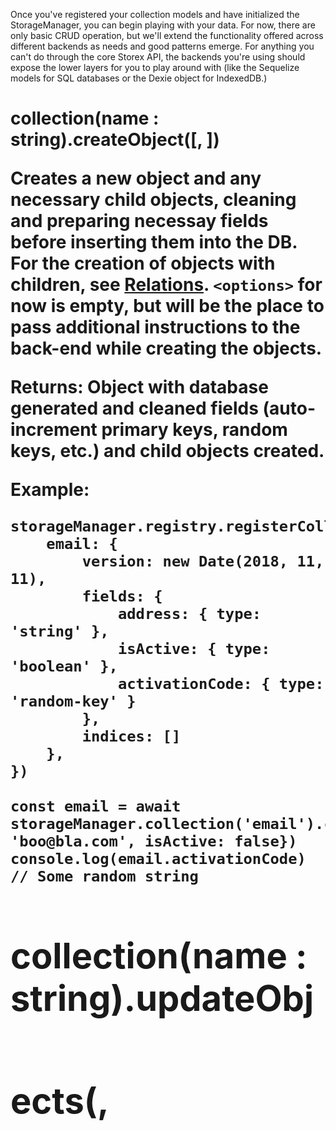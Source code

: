 Once you've registered your collection models and have initialized the StorageManager, you can begin playing with your data. For now, there are only basic CRUD operation, but we'll extend the functionality offered across different backends as needs and good patterns emerge. For anything you can't do through the core Storex API, the backends you're using should expose the lower layers for you to play around with (like the Sequelize models for SQL databases or the Dexie object for IndexedDB.)

collection(name : string).createObject(<object>[, <options>])
=============================================================

Creates a new object and any necessary child objects, cleaning and preparing necessay fields before inserting them into the DB. For the creation of objects with children, see [Relations](./collections.md#relationships). `<options>` for now is empty, but will be the place to pass additional instructions to the back-end while creating the objects.

**Returns**: Object with database generated and cleaned fields (auto-increment primary keys, random keys, etc.) and child objects created.

**Example**:

```
storageManager.registry.registerCollections({
    email: {
        version: new Date(2018, 11, 11),
        fields: {
            address: { type: 'string' },
            isActive: { type: 'boolean' },
            activationCode: { type: 'random-key' }
        },
        indices: []
    },
})

const email = await storageManager.collection('email').createObject({address: 'boo@bla.com', isActive: false})
console.log(email.activationCode) // Some random string
```

collection(name : string).updateObjects(<filter>, <object>[, <options>])
========================================================================

Updates all objects matching `<filter>`, which a MongoDB-like filter.

**Example**:

```
storageManager.registry.registerCollections({
    email: {
        version: new Date(2018, 11, 11),
        fields: {
            address: { type: 'string' },
            isActive: { type: 'boolean' },
            activationCode: { type: 'random-key' }
        },
        indices: []
    },
})

const email = await storageManager.collection('email').createObject({address: 'boo@bla.com', isActive: false})
console.log(email.isActive) // false

await storageManager.collection('email').updateObjects({address: 'boo@bla.com'}, {isActive: true})
console.log((await storageManager.collection('email').findOneObject({address: 'boo@bla.com'})).isActive) // false
```

collection(name : string).deleteObjects(<filter>[, <options>])
========================================================================

Deletes all objects from the database matching `<filter>`, which a MongoDB-like filter. Pass in `{}` as `<filter>` to delete all objects from DB.

**Example**:

```
storageManager.registry.registerCollections({
    email: {
        version: new Date(2018, 11, 11),
        fields: {
            address: { type: 'string' },
            isActive: { type: 'boolean' },
            activationCode: { type: 'random-key' }
        },
        indices: []
    },
})

const email = await storageManager.collection('email').createObject({address: 'boo@bla.com', isActive: false})
await storageManager.collection('email').deleteObjects({address: 'boo@bla.com'})
```

collection(name : string).findObjects(<filter>[, <options>])
============================================================

Fetches all objects from a collection matching `filter`. Currently supported `options` for Dexie back-end include:
* `limit`: number
* `skip`: number, skip the first x number of objects
* `reverse`: boolean, reverse ordering of result set
* `ignoreCase`: array of field names, field names to ignore case for while searching

Example:

```
storageManager.registry.registerCollections({
    email: {
        version: new Date(2018, 11, 11),
        fields: {
            address: { type: 'string' },
            isActive: { type: 'boolean' },
            activationCode: { type: 'random-key' }
        },
        indices: []
    },
})

await storageManager.collection('email').createObject({address: 'foo@bla.com', isActive: false})
await storageManager.collection('email').createObject({address: 'bar@bla.com', isActive: false})
console.log(await storageManager.collection('email').findObjects({isActive: false}))
# [{address: 'foo@bla.com', isActive: false}, {address: 'bar@bla.com', isActive: false}]
```

collection(name : string).findOneObject(<filter>[, <options>])
============================================================

Fetches a single objects from a collection matching `filter`. Currently supported `options` for Dexie back-end include:
* `reverse`: boolean, reverse ordering of result set
* `ignoreCase`: array of field names, field names to ignore case for while searching

Example:

```
storageManager.registry.registerCollections({
    email: {
        version: new Date(2018, 11, 11),
        fields: {
            address: { type: 'string' },
            isActive: { type: 'boolean' },
            activationCode: { type: 'random-key' }
        },
        indices: []
    },
})

await storageManager.collection('email').createObject({address: 'foo@bla.com', isActive: false})
await storageManager.collection('email').createObject({address: 'bar@bla.com', isActive: false})
console.log(await storageManager.collection('email').findObjects({address: 'foo@bla.com'}))
# {address: 'foo@bla.com', isActive: false}
```
